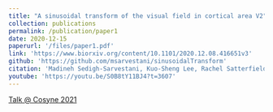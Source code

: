 ```yaml
---
title: "A sinusoidal transform of the visual field in cortical area V2"
collection: publications
permalink: /publication/paper1
date: 2020-12-15
paperurl: '/files/paper1.pdf'
link: 'https://www.biorxiv.org/content/10.1101/2020.12.08.416651v3'
github: 'https://github.com/msarvestani/sinusoidalTransform'
citation: 'Madineh Sedigh-Sarvestani, Kuo-Sheng Lee, Rachel Satterfield, Nicole Shultz, David Fitzpatrick. bioRxiv, 2020.'
youtube: 'https://youtu.be/S0B8tY11BJ4?t=3607'
---
```


[Talk @ Cosyne 2021](https://youtu.be/S0B8tY11BJ4?t=3607)
